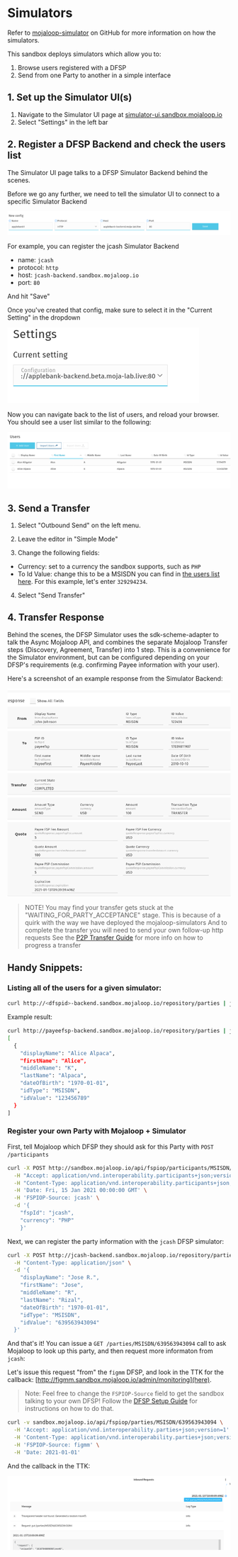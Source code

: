 # Simulators

Refer to [mojaloop-simulator](https://github.com/mojaloop/mojaloop-simulator) on GitHub for more information on how the simulators.


This sandbox deploys simulators which allow you to:
1. Browse users registered with a DFSP
2. Send from one Party to another in a simple interface
## 1. Set up the Simulator UI(s)

1. Navigate to the Simulator UI page at [simulator-ui.sandbox.mojaloop.io](http://simulator-ui.sandbox.mojaloop.io)
2. Select "Settings" in the left bar

## 2. Register a DFSP Backend and check the users list

The Simulator UI page talks to a DFSP Simulator Backend behind the scenes. 

Before we go any further, we need to tell the simulator UI to connect to a specific Simulator Backend

![](../assets/register_config.png)

For example, you can register the jcash Simulator Backend

- name: `jcash`
- protocol: `http`
- host: `jcash-backend.sandbox.mojaloop.io`
- port: `80`

And hit "Save"

Once you've created that config, make sure to select it in the "Current Setting" in the dropdown

![](../assets/select_config.png)

Now you can navigate back to the list of users, and reload your browser. You should see a user list similar to the following:

![](../assets/user_list.png)

## 3. Send a Transfer

1. Select "Outbound Send" on the left menu.

2. Leave the editor in "Simple Mode"


3. Change the following fields:

- Currency: set to a currency the sandbox supports, such as `PHP`
- To Id Value: change this to be a MSISDN you can find in [the users list here](/1-overview/#parties). For this example, let's enter `329294234`.

4. Select "Send Transfer"

## 4. Transfer Response

Behind the scenes, the DFSP Simulator uses the sdk-scheme-adapter to talk the Async Mojaloop API, and combines the separate Mojaloop Transfer steps (Discovery, Agreement, Transfer) into 1 step. This is a convenience for the Simulator environment, but can be configured depending on your DFSP's requirements (e.g. confirming Payee information with your user).

Here's a screenshot of an example response from the Simulator Backend:


![the transfer response](../assets/transfer_result.png)

> NOTE!
> You may find your transfer gets stuck at the "WAITING_FOR_PARTY_ACCEPTANCE" stage.
> This is because of a quirk with the way we have deployed the mojaloop-simulators
> And to complete the transfer you will need to send your own follow-up http requests
> See the [P2P Transfer Guide](/guides/payments/p2p-transfer-sync.html#_2-agreement)
> for more info on how to progress a transfer

## Handy Snippets:
### Listing all of the users for a given simulator:

```bash
curl http://<dfspid>-backend.sandbox.mojaloop.io/repository/parties | jq
```

Example result:
```bash
curl http://payeefsp-backend.sandbox.mojaloop.io/repository/parties | jq
[
  {
    "displayName": "Alice Alpaca",
    "firstName": "Alice",
    "middleName": "K",
    "lastName": "Alpaca",
    "dateOfBirth": "1970-01-01",
    "idType": "MSISDN",
    "idValue": "123456789"
  }
]

```


<!-- ## Simplified P2P Transfer

todo -->


### Register your own Party with Mojaloop + Simulator

First, tell Mojaloop which DFSP they should ask for this Party with `POST /participants`
```bash
curl -X POST http://sandbox.mojaloop.io/api/fspiop/participants/MSISDN/639563943094 \
  -H "Accept: application/vnd.interoperability.participants+json;version=1" \
  -H "Content-Type: application/vnd.interoperability.participants+json;version=1.0" \
  -H 'Date: Fri, 15 Jan 2021 00:00:00 GMT' \
  -H 'FSPIOP-Source: jcash' \
  -d '{ 
    "fspId": "jcash", 
    "currency": "PHP" 
    }'
```

Next, we can register the party information with the `jcash` DFSP simulator:

```bash
curl -X POST http://jcash-backend.sandbox.mojaloop.io/repository/parties \
  -H "Content-Type: application/json" \
  -d '{
    "displayName": "Jose R.",
    "firstName": "Jose",
    "middleName": "R",
    "lastName": "Rizal",
    "dateOfBirth": "1970-01-01",
    "idType": "MSISDN",
    "idValue": "639563943094"
  }'
```

And that's it! You can issue a `GET /parties/MSISDN/639563943094` call to ask Mojaloop to look up this party, and then request more informaton from `jcash`:

Let's issue this request "from" the `figmm` DFSP, and look in the TTK for the callback: [http://figmm.sandbox.mojaloop.io/admin/monitoring](here).

> Note:
> Feel free to change the `FSPIOP-Source` field to get the sandbox talking to your own DFSP!
> Follow the [DFSP Setup Guide](/guides/onboarding/dfsp-setup/) for instructions on how to do that. 

```bash
curl -v sandbox.mojaloop.io/api/fspiop/parties/MSISDN/639563943094 \
  -H 'Accept: application/vnd.interoperability.parties+json;version=1' \
  -H 'Content-Type: application/vnd.interoperability.parties+json;version=1.0' \
  -H 'FSPIOP-Source: figmm' \
  -H 'Date: 2021-01-01'
```

And the callback in the TTK:

![](../assets/simulators_ttk_callback.png)
